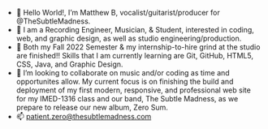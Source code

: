 - 👋 Hello World!, I’m Matthew B, vocalist/guitarist/producer for @TheSubtleMadness.
- 👀 I am a Recording Engineer, Musician, & Student, interested in coding, web, and graphic design, as well as studio engineering/production.  
- 🌱 Both my Fall 2022 Semester & my internship-to-hire grind at the studio are finished!!  Skills that I am currently learning are Git, GitHub, HTML5, CSS, Java, and Graphic Design.
- 💞️ I’m looking to collaborate on music and/or coding as time and opportunites allow.  My current focus is on finishing the build and deployment of my 	first modern, responsive, and professional web site for my IMED-1316 class and our band, The Subtle Madness, as we prepare to release our new album, Zero Sum.
- 📫 patient.zero@thesubtlemadness.com

<!---
TheSubtleMadness/TheSubtleMadness is a ✨ special ✨ repository because its `README.md` (this file) appears on your GitHub profile.
You can click the Preview link to take a look at your changes.
--->
